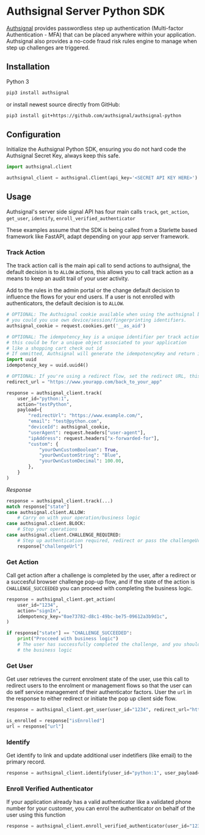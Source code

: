# Authsignal Server Python SDK

[Authsignal](https://www.authsignal.com/?utm_source=github&utm_medium=python_sdk) provides passwordless step up authentication (Multi-factor Authentication - MFA) that can be placed anywhere within your application. Authsignal also provides a no-code fraud risk rules engine to manage when step up challenges are triggered.

## Installation

Python 3

```bash
pip3 install authsignal
```

or install newest source directly from GitHub:

```bash
pip3 install git+https://github.com/authsignal/authsignal-python
```

## Configuration
Initialize the Authsignal Python SDK, ensuring you do not hard code the Authsignal Secret Key, always keep this safe.

```python
import authsignal.client

authsignal_client = authsignal.Client(api_key='<SECRET API KEY HERE>')
```

## Usage

Authsignal's server side signal API has four main calls `track`, `get_action`, `get_user`, `identify`, `enroll_verified_authenticator`

These examples assume that the SDK is being called from a Starlette based framework like FastAPI, adapt depending on your app server framework.

### Track Action
The track action call is the main api call to send actions to authsignal, the default decision is to `ALLOW` actions, this allows you to call track action as a means to keep an audit trail of your user activity.

Add to the rules in the admin portal or the change default decision to influence the flows for your end users. If a user is not enrolled with authenticators, the default decision is to `ALLOW`.

```python
# OPTIONAL: The Authsignal cookie available when using the authsignal browser Javascript SDK
# you could you use own device/session/fingerprinting identifiers.
authsignal_cookie = request.cookies.get('__as_aid')

# OPTIONAL: The idempotency_key is a unique identifier per track action
# this could be for a unique object associated to your application
# like a shopping cart check out id
# If ommitted, Authsignal will generate the idempotencyKey and return in the response
import uuid
idempotency_key = uuid.uuid4()

# OPTIONAL: If you're using a redirect flow, set the redirect URL, this is the url authsignal will redirect to after a Challenge is completed.
redirect_url = "https://www.yourapp.com/back_to_your_app"

response = authsignal_client.track(
    user_id="python:1",
    action="testPython",
    payload={
        "redirectUrl": "https://www.example.com/",
        "email": "test@python.com",
        "deviceId": authsignal_cookie,
        "userAgent": request.headers["user-agent"],
        "ipAddress": request.headers["x-forwarded-for"],
        "custom": {
            "yourOwnCustomBoolean": True,
            "yourOwnCustomString": "Blue",
            "yourOwnCustomDecimal": 100.00,
        },
    }
)

```
*Response*
```python
response = authsignal_client.track(...)
match response["state"]
case authsignal.client.ALLOW:
    # Carry on with your operation/business logic
case authsignal.client.BLOCK:
    # Stop your operations
case authsignal.client.CHALLENGE_REQUIRED:
    # Step up authentication required, redirect or pass the challengeUrl to the front end
    response["challengeUrl"]
```

### Get Action
Call get action after a challenge is completed by the user, after a redirect or a succesful browser challenge pop-up flow, and if the state of the action is `CHALLENGE_SUCCEEDED` you can proceed with completing the business logic.

```python
response = authsignal_client.get_action(
    user_id="1234",
    action="signIn",
    idempotency_key="0ae73782-d8c1-49bc-be75-09612a3b9d1c",
)

if response["state"] == "CHALLENGE_SUCCEEDED":
    print("Procceed with business logic")
    # The user has successfully completed the challenge, and you should proceed with
    # the business logic
```

### Get User
Get user retrieves the current enrolment state of the user, use this call to redirect users to the enrolment or management flows so that the user can do self service management of their authenticator factors. User the `url` in the response to either redirect or initiate the pop up client side flow.

```python
response = authsignal_client.get_user(user_id="1234", redirect_url="http://www.yourapp.com/path-back")

is_enrolled = response["isEnrolled"]
url = response["url"]
```

### Identify
Get identify to link and update additional user indetifiers (like email) to the primary record.

```python
response = authsignal_client.identify(user_id="python:1", user_payload={"email": "new@email.com"})
```

### Enroll Verified Authenticator
If your application already has a valid authenticator like a validated phone number for your customer, you can enrol the authenticator on behalf of the user using this function

```python
response = authsignal_client.enroll_verified_authenticator(user_id="1234", authenticator_payload={"oobChannel": "SMS", "phoneNumber": "+64277770770"})
```